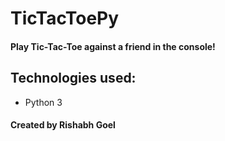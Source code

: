 # TicTacToePy

#### Play Tic-Tac-Toe against a friend in the console!

## Technologies used:

* Python 3

#### Created by Rishabh Goel